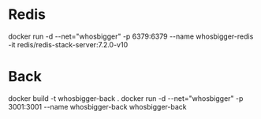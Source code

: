 # Redis
docker run -d --net="whosbigger" -p 6379:6379 --name whosbigger-redis -it redis/redis-stack-server:7.2.0-v10

# Back
docker build -t whosbigger-back .
docker run -d --net="whosbigger" -p 3001:3001 --name whosbigger-back whosbigger-back
